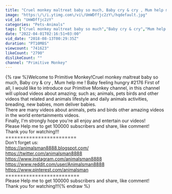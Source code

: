 ```yaml
---
title: "Cruel monkey maltreat baby so much, Baby cry & cry , Mum help me ! Baby feeling hungry #2176"
image: "https:\/\/i.ytimg.com\/vi\/UmWDffjc2zY\/hqdefault.jpg"
vid_id: "UmWDffjc2zY"
categories: "Pets-Animals"
tags: ["Cruel monkey maltreat baby so much","Baby cry & cry","Mum help me ! Baby feeling hungry #2176"]
date: "2022-04-01T02:16:51+03:00"
vid_date: "2018-08-13T00:29:35Z"
duration: "PT10M8S"
viewcount: "741623"
likeCount: "2790"
dislikeCount: ""
channel: "Primitive Monkey"
---
```

{% raw %}Welcome to Primitive Monkey!Cruel monkey maltreat baby so much, Baby cry &amp; cry , Mum help me ! Baby feeling hungry #2176 First of all, I would like to introduce our Primitive Monkey channel, in this channel will upload videos about amazing; such as; animals, pets birds and other videos that related and animals lifestyle and daily animals activities, breading, new babies, mom deliver babies.<br />There are many videos about animals, pets and birds other amazing videos in the world entertainments videos.<br />Finally, I'm strongly hope you're all enjoy and entertain our videos!<br />Please Help me to get 100000 subscribers and share, like comment!<br />Thank you for watching!!!<br />========================<br />Don't forget us:<br /><a rel="nofollow" target="blank" href="https://animalsman8888.blogspot.com/">https://animalsman8888.blogspot.com/</a><br /><a rel="nofollow" target="blank" href="https://twitter.com/animalsman8888">https://twitter.com/animalsman8888</a><br /><a rel="nofollow" target="blank" href="https://www.instagram.com/animalsman8888">https://www.instagram.com/animalsman8888</a><br /><a rel="nofollow" target="blank" href="https://www.reddit.com/user/Animalsman8888">https://www.reddit.com/user/Animalsman8888</a><br /><a rel="nofollow" target="blank" href="https://www.pinterest.com/animalsman">https://www.pinterest.com/animalsman</a><br />=========================<br />Please Help me to get 100000 subscribers and share, like comment!<br />Thank you for watching!!!{% endraw %}

